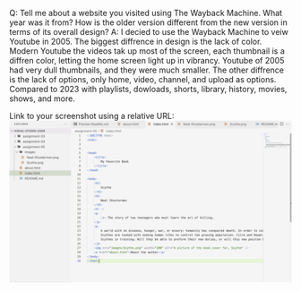 Q: Tell me about a website you visited using The Wayback Machine. What year was it from? How is the older version different from the new version in terms of its overall design?
A: I decied to use the Wayback Machine to veiw Youtube in 2005. The biggest diffrence in design is the lack of color. Modern Youtube the videos tak up most of the screen, each thumbnail is a diffren color, letting the home screen light up in vibrancy. Youtube of 2005 had very dull thumbnails, and they were much smaller. The other diffrence is the lack of options, only home, video, channel, and upload as options. Compared to 2023 with playlists, dowloads, shorts, library, history, movies, shows, and more. 

Link to your screenshot using a relative URL:
![screenshot](./images/Screenshot.png)